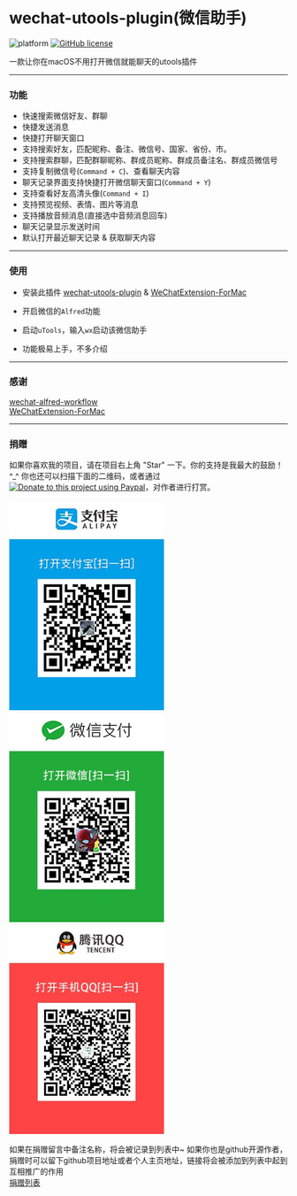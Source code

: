 # wechat-utools-plugin(微信助手)

![platform](https://img.shields.io/badge/platform-macos-lightgrey.svg)
[![GitHub license](https://img.shields.io/github/license/xuelongqy/wechat-utools-plugin.svg)](https://github.com/xuelongqy/wechat-utools-plugin/blob/master/LICENSE)
 
一款让你在macOS不用打开微信就能聊天的utools插件

---

### 功能
* 快速搜索微信好友、群聊
* 快捷发送消息 
* 快捷打开聊天窗口
* 支持搜索好友，匹配昵称、备注、微信号、国家、省份、市。
* 支持搜索群聊，匹配群聊昵称、群成员昵称、群成员备注名、群成员微信号
* 支持复制微信号(`Command + C`)、查看聊天内容
* 聊天记录界面支持快捷打开微信聊天窗口(`Command + Y`)
* 支持查看好友高清头像(`Command + I`)
* 支持预览视频、表情、图片等消息
* 支持播放音频消息(直接选中音频消息回车)
* 聊天记录显示发送时间
* 默认打开最近聊天记录 & 获取聊天内容

---

### 使用
* 安装此插件 [wechat-utools-plugin](https://github.com/xuelongqy/wechat-utools-plugin/releases) & [WeChatExtension-ForMac](https://github.com/MustangYM/WeChatExtension-ForMac)

* 开启微信的`Alfred`功能

* 启动`uTools`，输入`wx`启动该微信助手

* 功能极易上手，不多介绍

---

### 感谢

[wechat-alfred-workflow](https://github.com/TKkk-iOSer/wechat-alfred-workflow)  
[WeChatExtension-ForMac](https://github.com/MustangYM/WeChatExtension-ForMac)  

---

### 捐赠
如果你喜欢我的项目，请在项目右上角 "Star" 一下。你的支持是我最大的鼓励！ ^_^
你也还可以扫描下面的二维码，或者通过[![Donate to this project using Paypal](https://img.shields.io/badge/paypal-donate-yellow.svg)](https://www.paypal.com/cgi-bin/webscr?cmd=_s-xclick&hosted_button_id=334PPRBZTY3J8&source=url)，对作者进行打赏。  

![](https://raw.githubusercontent.com/xuelongqy/donation/master/pay_alipay.jpg?raw=true) ![](https://raw.githubusercontent.com/xuelongqy/donation/master/pay_wxpay.jpg?raw=true) ![](https://raw.githubusercontent.com/xuelongqy/donation/master/pay_tencent.jpg?raw=true)

如果在捐赠留言中备注名称，将会被记录到列表中~ 如果你也是github开源作者，捐赠时可以留下github项目地址或者个人主页地址，链接将会被添加到列表中起到互相推广的作用  
[捐赠列表](https://github.com/xuelongqy/donation/blob/master/DONATIONLIST.md)
